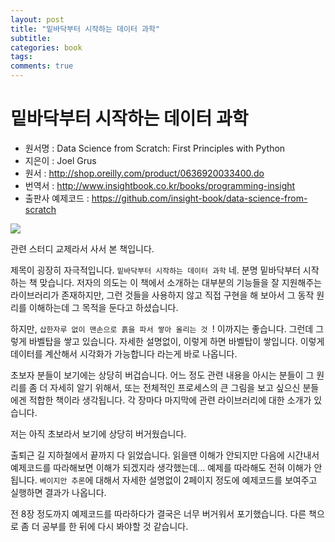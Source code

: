 ```yaml
---
layout: post
title: "밑바닥부터 시작하는 데이터 과학"
subtitle:  
categories: book
tags:  
comments: true
---
```


# 밑바닥부터 시작하는 데이터 과학

- 원서명 : Data Science from Scratch: First Principles with Python
- 지은이 : Joel Grus
- 원서 : <http://shop.oreilly.com/product/0636920033400.do>
- 번역서 : <http://www.insightbook.co.kr/books/programming-insight>
- 출판사 예제코드 : <https://github.com/insight-book/data-science-from-scratch>

![](https://github.com/DevStarSJ/Study/blob/master/Blog/Review/Books/image/DataScienceWithScratch.cover.png?raw=true)

관련 스터디 교제라서 사서 본 책입니다.

제목이 굉장히 자극적입니다. `밑바닥부터 시작하는 데이터 과학`
네. 분명 밑바닥부터 시작하는 책 맞습니다.
저자의 의도는 이 책에서 소개하는 대부분의 기능들을 잘 지원해주는 라이브러리가 존재하지만,
그런 것들을 사용하지 않고 직접 구현을 해 보아서 그 동작 원리를 이해하는데 그 목적을 둔다고 하셨습니다.

하지만, `삽한자루 없이 맨손으로 흙을 파서 쌓아 올리는 것 `! 이까지는 좋습니다.
그런데 그렇게 바벨탑을 쌓고 있습니다. 자세한 설명없이, 이렇게 하면 바벨탑이 쌓입니다.
이렇게 데이터를 계산해서 시각화가 가능합니다 라는게 바로 나옵니다.

초보자 분들이 보기에는 상당히 버겁습니다. 어느 정도 관련 내용을 아시는 분들이 그 원리를 좀 더 자세히 알기 위해서, 또는 전체적인 프로세스의 큰 그림을 보고 싶으신 분들에겐 적합한 책이라 생각됩니다.
각 장마다 마지막에 관련 라이브러리에 대한 소개가 있습니다.

저는 아직 초보라서 보기에 상당히 버거웠습니다.

출퇴근 길 지하철에서 끝까지 다 읽었습니다.
읽을땐 이해가 안되지만 다음에 시간내서 예제코드를 따라해보면 이해가 되겠지라 생각했는데...
예제를 따라해도 전혀 이해가 안됩니다.
`베이지안 추론`에 대해서 자세한 설명없이 2페이지 정도에 예제코드를 보여주고 실행하면 결과가 나옵니다.

전 8장 정도까지 예제코드를 따라하다가 결국은 너무 버거워서 포기했습니다.
다른 책으로 좀 더 공부를 한 뒤에 다시 봐야할 것 같습니다.
